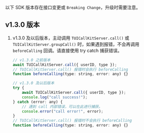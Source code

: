 以下 SDK 版本存在接口变更或 `Breaking Change`，升级时需要注意。

## v1.3.0 版本

1. v1.3.0 及以后版本，主动调用 `TUICallKitServer.call()` 或 `TUICallKitServer.groupCall()` 时，如果遇到报错，不会再调用 `beforeCalling` 回调。请直接使用 try catch 捕获错误。

    ```javascript
    // v1.3.0 之前版本
    await TUICallKitServer.call({ userID, type });
    // TUICallKitServer.call() 报错时会执行 beforeCalling
    function beforeCalling(type: string, error: any) {}

    // v1.3.0 及以后版本
    try {
        await TUICallKitServer.call({ userID, type });
        console.log("call success!");
    } catch (error: any) {
        // 遇到 call 内部错误，可以在此进行捕获。
        console.error("call error!", error);
    }
    // TUICallKitServer.call() 报错时不会执行 beforeCalling
    function beforeCalling(type: string, error: any) {}
    ```